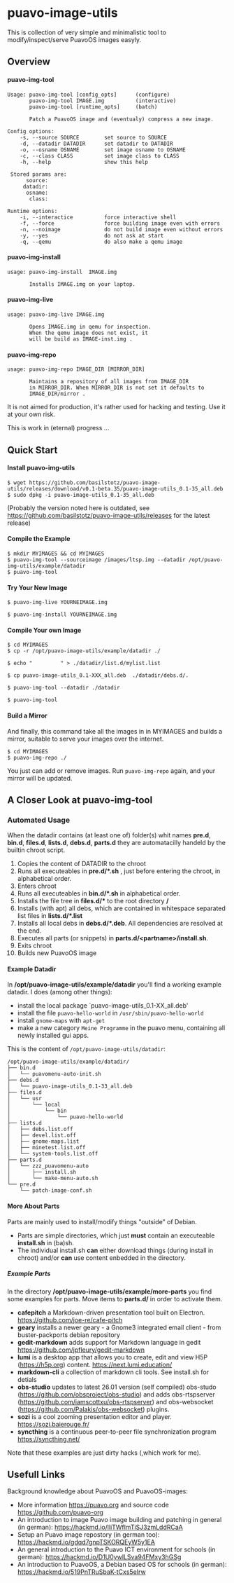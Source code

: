 # puavo-image-utils

This is collection of very simple and minimalistic tool  to modify/inspect/serve PuavoOS images easyly.

## Overview
 
 #### puavo-img-tool

```
Usage: puavo-img-tool [config_opts]      (configure)
       puavo-img-tool IMAGE.img          (interactive)
       puavo-img-tool [runtime_opts]     (batch)

       Patch a PuavoOS image and (eventualy) compress a new image.

Config options:
    -s, --source SOURCE        set source to SOURCE
    -d, --datadir DATADIR      set datadir to DATADIR
    -o, --osname OSNAME        set image osname to OSNAME
    -c, --class CLASS          set image class to CLASS
    -h, --help                 show this help

 Stored params are:
      source: 
     datadir: 
      osname: 
       class: 

Runtime options:
    -i, --interactice          force interactive shell
    -f, --force                force building image even with errors
    -n, --noimage              do not build image even without errors
    -y, --yes                  do not ask at start
    -q, --qemu                 do also make a qemu image

```
#### puavo-img-install

```
usage: puavo-img-install  IMAGE.img

       Installs IMAGE.img on your laptop.
```


 
 #### puavo-img-live

```
usage: puavo-img-live IMAGE.img

       Opens IMAGE.img in qemu for inspection.
       When the qemu image does not exist, it
       will be build as IMAGE-inst.img .
```


#### puavo-img-repo

```
usage: puavo-img-repo IMAGE_DIR [MIRROR_DIR]

       Maintains a repository of all images from IMAGE_DIR
       in MIRROR_DIR. When MIRROR_DIR is not set it defaults to
       IMAGE_DIR/mirror .
```


It is not aimed  for production, it's rather used for hacking and testing. Use it at your own risk. 


This is work in (eternal) progress ...

## Quick Start

#### Install puavo-img-utils

```
$ wget https://github.com/basilstotz/puavo-image-utils/releases/download/v0.1-beta.35/puavo-image-utils_0.1-35_all.deb
$ sudo dpkg -i puavo-image-utils_0.1-35_all.deb
```
(Probably the version noted here is outdated, see https://github.com/basilstotz/puavo-image-utils/releases for the latest release)


#### Compile the Example

```
$ mkdir MYIMAGES && cd MYIMAGES
$ puavo-img-tool --sourceimage /images/ltsp.img --datadir /opt/puavo-img-utils/example/datadir
$ puavo-img-tool
```

#### Try Your New Image

```
$ puavo-img-live YOURNEIMAGE.img
```

```
$ puavo-img-install YOURNEIMAGE.img
```

#### Compile Your own Image

```
$ cd MYIMAGES
$ cp -r /opt/puavo-image-utils/example/datadir ./
```

```
$ echo "         " > ./datadir/list.d/mylist.list
```

```
$ cp puavo-image-utils_0.1-XXX_all.deb  ./datadir/debs.d/.
```

```
$ puavo-img-tool --datadir ./datadir
```

```
$ puavo-img-tool
```


#### Build a Mirror

And finally, this command take all the images in in MYIMAGES and builds a mirror, suitable to serve your images over the internet.

```
$ cd MYIMAGES
$ puavo-img-repo ./
```
You just can add or remove images. Run `puavo-img-repo` again, and your mirror will be updated.



## A Closer Look at **puavo-img-tool**


### Automated Usage

When the datadir contains (at least one of) folder(s) whit names **pre.d**, **bin.d**, **files.d**, **lists.d**, **debs.d**, **parts.d** they are automatacilly handeld by the builtin chroot script. 

1. Copies the content of DATADIR to the chroot
2. Runs all executeables in **pre.d/\*.sh** , just before entering the chroot, in alphabetical order.
3. Enters chroot
4.    Runs all executeables in **bin.d/\*.sh** in alphabetical order. 
5.    Installs the file tree in **files.d/\*** to the root directory **/**
6.    Installs (with apt) all debs, which are contained in whitespace separated list files in **lists.d/\*.list**
7.    Installs all local debs in **debs.d/\*.deb**. All dependencies are resolved at the end.
8.    Executes all parts (or snippets) in **parts.d/\<partname\>/install.sh**.  
8. Exits chroot
9. Builds new PuavoOS image

#### Example Datadir

In **/opt/puavo-image-utils/example/datadir** you'll find a working example datadir. I does (among other things):

- install  the local package `puavo-image-utils_0.1-XX_all.deb'
- install the file `puavo-hello-world` in `/usr/sbin/puavo-hello-world`
- install `gnome-maps` with `apt-get`
- make a new category `Meine Programme` in the puavo menu, containing all newly installed gui apps. 

This is the content of `/opt/puavo-image-utils/datadir`:

```
/opt/puavo-image-utils/example/datadir/
├── bin.d
│   └── puavomenu-auto-init.sh
├── debs.d
│   └── puavo-image-utils_0.1-33_all.deb
├── files.d
│   └── usr
│       └── local
│           └── bin
│               └── puavo-hello-world
├── lists.d
│   ├── debs.list.off
│   ├── devel.list.off
│   ├── gnome-maps.list
│   ├── minetest.list.off
│   └── system-tools.list.off
├── parts.d
│   └── zzz_puavomenu-auto
│       ├── install.sh
│       └── make-menu-auto.sh
└── pre.d
    └── patch-image-conf.sh
```

#### More About Parts

Parts are mainly used to install/modify things "outside" of Debian.

- Parts are simple directories, which just **must** contain an executeable **install.sh** in (ba)sh. 
- The individual install.sh **can** either download things (during install in chroot) and/or **can** use content enbedded in the directory.

##### Example Parts
In the directory **/opt/puavo-image-utils/example/more-parts** you find some examples for parts. Move items to **parts.d/** in order to activate them.

- **cafepitch** a Markdown-driven presentation tool built on Electron. https://github.com/joe-re/cafe-pitch
- **geary** installs a newer geary - a Gnome3 integrated email client - from buster-packports debian repository
- **gedit-markdown**  adds support for Markdown language in gedit https://github.com/jpfleury/gedit-markdown
- **lumi**  is a desktop app that allows you to create, edit and view H5P (https://h5p.org) content. https://next.lumi.education/
- **markdown-cli** a collection of markdown cli tools. See install.sh for detials
- **obs-studio** updates to latest 26.01 version (self compiled) obs-studo (https://github.com/obsproject/obs-studio) and adds obs-rtspserver (https://github.com/iamscottxu/obs-rtspserver) and obs-websocket (https://github.com/Palakis/obs-websocket) plugins.
- **sozi** is a cool zooming presentation editor and player. https://sozi.baierouge.fr/
- **syncthing** is a continuous  peer-to-peer file synchronization program  https://syncthing.net/

Note that these examples are just dirty hacks (,which work for me).


## Usefull Links

Background knowledge about PuavoOS and PuavoOS-images:

- More information https://puavo.org and source code https://github.com/puavo-org
- An introduction to image Puavo image building and patching in general (in german): https://hackmd.io/lliTWflmTiSJ3zmLddRCaA
- Setup an Puavo image repostory (in german too):  https://hackmd.io/gdqd7gnpTSKORQEyW5y1EA
- An general introduction to the Puavo ICT environment for schools (in german): https://hackmd.io/D1U0ywlLSva94FMxy3hGSg 
- An introduction to PuavoOS, a Debian based OS for schools (in german): https://hackmd.io/519PnTRuSbaK-tCxs5eIrw
